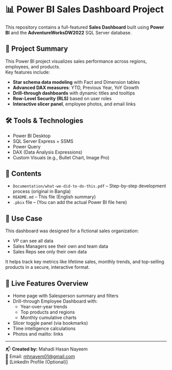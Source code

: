 # 📊 Power BI Sales Dashboard Project

This repository contains a full-featured **Sales Dashboard** built using **Power BI** and the **AdventureWorksDW2022** SQL Server database.

## 📝 Project Summary

This Power BI project visualizes sales performance across regions, employees, and products.  
Key features include:
- **Star schema data modeling** with Fact and Dimension tables  
- **Advanced DAX measures**: YTD, Previous Year, YoY Growth  
- **Drill-through dashboards** with dynamic titles and tooltips  
- **Row-Level Security (RLS)** based on user roles  
- **Interactive slicer panel**, employee photos, and email links

## 🛠 Tools & Technologies

- Power BI Desktop  
- SQL Server Express + SSMS  
- Power Query  
- DAX (Data Analysis Expressions)  
- Custom Visuals (e.g., Bullet Chart, Image Pro)

## 📁 Contents

- `Documentation/what-we-did-to-do-this.pdf` – Step-by-step development process (original in Bangla)  
- `README.md` – This file (English summary)  
- `.pbix` file – (You can add the actual Power BI file here)

## 🎯 Use Case

This dashboard was designed for a fictional sales organization:
- VP can see all data  
- Sales Managers see their own and team data  
- Sales Reps see only their own data

It helps track key metrics like lifetime sales, monthly trends, and top-selling products in a secure, interactive format.

## 🚀 Live Features Overview

- Home page with Salesperson summary and filters  
- Drill-through Employee Dashboard with:
  - Year-over-year trends
  - Top products and regions
  - Monthly cumulative charts
- Slicer toggle panel (via bookmarks)
- Time intelligence calculations
- Photos and mailto: links

---

📬 **Created by:** Mahadi Hasan Nayeem  
📧 Email: mhnayem01@gmail.com  
🔗 [LinkedIn Profile (Optional)]  
